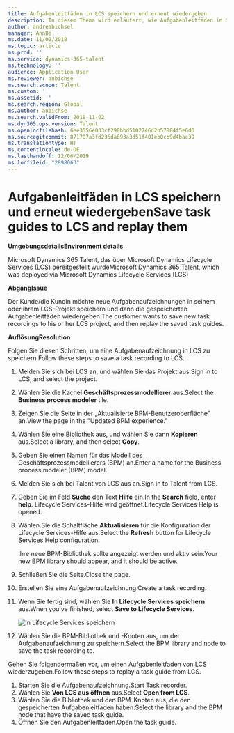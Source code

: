 ```yaml
---
title: Aufgabenleitfäden in LCS speichern und erneut wiedergeben
description: In diesem Thema wird erläutert, wie Aufgabenleitfäden in Microsoft Dynamics Lifecycle Services (LCS) gespeichert und dann wiedergegeben werden.
author: andreabichsel
manager: AnnBe
ms.date: 11/02/2018
ms.topic: article
ms.prod: ''
ms.service: dynamics-365-talent
ms.technology: ''
audience: Application User
ms.reviewer: anbichse
ms.search.scope: Talent
ms.custom: ''
ms.assetid: ''
ms.search.region: Global
ms.author: anbichse
ms.search.validFrom: 2018-11-02
ms.dyn365.ops.version: Talent
ms.openlocfilehash: 6ee3556e033cf298bbd5102746d2b57884f5e6d0
ms.sourcegitcommit: 871707a3fd236da693a3d51f401eb0cb9d4bae39
ms.translationtype: HT
ms.contentlocale: de-DE
ms.lasthandoff: 12/06/2019
ms.locfileid: "2898063"
---
```

# <a name="save-task-guides-to-lcs-and-replay-them"></a><span data-ttu-id="10a07-103">Aufgabenleitfäden in LCS speichern und erneut wiedergeben</span><span class="sxs-lookup"><span data-stu-id="10a07-103">Save task guides to LCS and replay them</span></span>

<span data-ttu-id="10a07-104">**Umgebungsdetails**</span><span class="sxs-lookup"><span data-stu-id="10a07-104">**Environment details**</span></span> 

<span data-ttu-id="10a07-105">Microsoft Dynamics 365 Talent, das über Microsoft Dynamics Lifecycle Services (LCS) bereitgestellt wurde</span><span class="sxs-lookup"><span data-stu-id="10a07-105">Microsoft Dynamics 365 Talent, which was deployed via Microsoft Dynamics Lifecycle Services (LCS)</span></span>

<span data-ttu-id="10a07-106">**Abgang**</span><span class="sxs-lookup"><span data-stu-id="10a07-106">**Issue**</span></span>

<span data-ttu-id="10a07-107">Der Kunde/die Kundin möchte neue Aufgabenaufzeichnungen in seinem oder ihrem LCS-Projekt speichern und dann die gespeicherten Aufgabenleitfäden wiedergeben.</span><span class="sxs-lookup"><span data-stu-id="10a07-107">The customer wants to save new task recordings to his or her LCS project, and then replay the saved task guides.</span></span>

<span data-ttu-id="10a07-108">**Auflösung**</span><span class="sxs-lookup"><span data-stu-id="10a07-108">**Resolution**</span></span>

<span data-ttu-id="10a07-109">Folgen Sie diesen Schritten, um eine Aufgabenaufzeichnung in LCS zu speichern.</span><span class="sxs-lookup"><span data-stu-id="10a07-109">Follow these steps to save a task recording to LCS.</span></span>

1. <span data-ttu-id="10a07-110">Melden Sie sich bei LCS an, und wählen Sie das Projekt aus.</span><span class="sxs-lookup"><span data-stu-id="10a07-110">Sign in to LCS, and select the project.</span></span>
2. <span data-ttu-id="10a07-111">Wählen Sie die Kachel **Geschäftsprozessmodellierer** aus.</span><span class="sxs-lookup"><span data-stu-id="10a07-111">Select the **Business process modeler** tile.</span></span>
3. <span data-ttu-id="10a07-112">Zeigen Sie die Seite in der „Aktualisierte BPM-Benutzeroberfläche” an.</span><span class="sxs-lookup"><span data-stu-id="10a07-112">View the page in the "Updated BPM experience."</span></span>
4. <span data-ttu-id="10a07-113">Wählen Sie eine Bibliothek aus, und wählen Sie dann **Kopieren** aus.</span><span class="sxs-lookup"><span data-stu-id="10a07-113">Select a library, and then select **Copy**.</span></span>
5. <span data-ttu-id="10a07-114">Geben Sie einen Namen für das Modell des Geschäftsprozessmodellierers (BPM) an.</span><span class="sxs-lookup"><span data-stu-id="10a07-114">Enter a name for the Business process modeler (BPM) model.</span></span>
6. <span data-ttu-id="10a07-115">Melden Sie sich bei Talent von LCS aus an.</span><span class="sxs-lookup"><span data-stu-id="10a07-115">Sign in to Talent from LCS.</span></span>
7. <span data-ttu-id="10a07-116">Geben Sie im Feld **Suche** den Text **Hilfe** ein.</span><span class="sxs-lookup"><span data-stu-id="10a07-116">In the **Search** field, enter **help**.</span></span> <span data-ttu-id="10a07-117">Lifecycle Services-Hilfe wird geöffnet.</span><span class="sxs-lookup"><span data-stu-id="10a07-117">Lifecycle Services Help is opened.</span></span>
8. <span data-ttu-id="10a07-118">Wählen Sie die Schaltfläche **Aktualisieren** für die Konfiguration der Lifecycle Services-Hilfe aus.</span><span class="sxs-lookup"><span data-stu-id="10a07-118">Select the **Refresh** button for Lifecycle Services Help configuration.</span></span>

    <span data-ttu-id="10a07-119">Ihre neue BPM-Bibliothek sollte angezeigt werden und aktiv sein.</span><span class="sxs-lookup"><span data-stu-id="10a07-119">Your new BPM library should appear, and it should be active.</span></span>

9. <span data-ttu-id="10a07-120">Schließen Sie die Seite.</span><span class="sxs-lookup"><span data-stu-id="10a07-120">Close the page.</span></span>
10. <span data-ttu-id="10a07-121">Erstellen Sie eine Aufgabenaufzeichnung.</span><span class="sxs-lookup"><span data-stu-id="10a07-121">Create a task recording.</span></span>
11. <span data-ttu-id="10a07-122">Wenn Sie fertig sind, wählen Sie **In Lifecycle Services speichern** aus.</span><span class="sxs-lookup"><span data-stu-id="10a07-122">When you've finished, select **Save to Lifecycle Services**.</span></span>

    ![In Lifecycle Services speichern](media/task-guides.png)

12. <span data-ttu-id="10a07-124">Wählen Sie die BPM-Bibliothek und -Knoten aus, um der Aufgabenaufzeichnung zu speichern.</span><span class="sxs-lookup"><span data-stu-id="10a07-124">Select the BPM library and node to save the task recording to.</span></span>

<span data-ttu-id="10a07-125">Gehen Sie folgendermaßen vor, um einen Aufgabenleitfaden von LCS wiederzugeben.</span><span class="sxs-lookup"><span data-stu-id="10a07-125">Follow these steps to replay a task guide from LCS.</span></span>

1. <span data-ttu-id="10a07-126">Starten Sie die Aufgabenaufzeichnung.</span><span class="sxs-lookup"><span data-stu-id="10a07-126">Start Task recorder.</span></span>
2. <span data-ttu-id="10a07-127">Wählen Sie **Von LCS aus öffnen** aus.</span><span class="sxs-lookup"><span data-stu-id="10a07-127">Select **Open from LCS**.</span></span>
3. <span data-ttu-id="10a07-128">Wählen Sie die Bibliothek und den BPM-Knoten aus, die den gespeicherten Aufgabenleitfaden haben.</span><span class="sxs-lookup"><span data-stu-id="10a07-128">Select the library and the BPM node that have the saved task guide.</span></span>
4. <span data-ttu-id="10a07-129">Öffnen Sie den Aufgabenleitfaden.</span><span class="sxs-lookup"><span data-stu-id="10a07-129">Open the task guide.</span></span>
